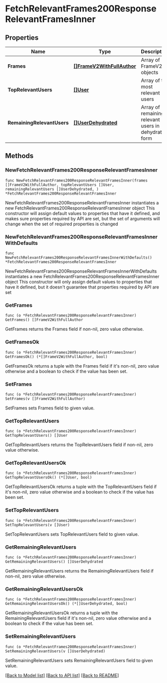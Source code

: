 # FetchRelevantFrames200ResponseRelevantFramesInner

## Properties

Name | Type | Description | Notes
------------ | ------------- | ------------- | -------------
**Frames** | [**[]FrameV2WithFullAuthor**](FrameV2WithFullAuthor.md) | Array of FrameV2 objects | 
**TopRelevantUsers** | [**[]User**](User.md) | Array of the most relevant users | 
**RemainingRelevantUsers** | [**[]UserDehydrated**](UserDehydrated.md) | Array of remaining relevant users in dehydrated form | 

## Methods

### NewFetchRelevantFrames200ResponseRelevantFramesInner

`func NewFetchRelevantFrames200ResponseRelevantFramesInner(frames []FrameV2WithFullAuthor, topRelevantUsers []User, remainingRelevantUsers []UserDehydrated, ) *FetchRelevantFrames200ResponseRelevantFramesInner`

NewFetchRelevantFrames200ResponseRelevantFramesInner instantiates a new FetchRelevantFrames200ResponseRelevantFramesInner object
This constructor will assign default values to properties that have it defined,
and makes sure properties required by API are set, but the set of arguments
will change when the set of required properties is changed

### NewFetchRelevantFrames200ResponseRelevantFramesInnerWithDefaults

`func NewFetchRelevantFrames200ResponseRelevantFramesInnerWithDefaults() *FetchRelevantFrames200ResponseRelevantFramesInner`

NewFetchRelevantFrames200ResponseRelevantFramesInnerWithDefaults instantiates a new FetchRelevantFrames200ResponseRelevantFramesInner object
This constructor will only assign default values to properties that have it defined,
but it doesn't guarantee that properties required by API are set

### GetFrames

`func (o *FetchRelevantFrames200ResponseRelevantFramesInner) GetFrames() []FrameV2WithFullAuthor`

GetFrames returns the Frames field if non-nil, zero value otherwise.

### GetFramesOk

`func (o *FetchRelevantFrames200ResponseRelevantFramesInner) GetFramesOk() (*[]FrameV2WithFullAuthor, bool)`

GetFramesOk returns a tuple with the Frames field if it's non-nil, zero value otherwise
and a boolean to check if the value has been set.

### SetFrames

`func (o *FetchRelevantFrames200ResponseRelevantFramesInner) SetFrames(v []FrameV2WithFullAuthor)`

SetFrames sets Frames field to given value.


### GetTopRelevantUsers

`func (o *FetchRelevantFrames200ResponseRelevantFramesInner) GetTopRelevantUsers() []User`

GetTopRelevantUsers returns the TopRelevantUsers field if non-nil, zero value otherwise.

### GetTopRelevantUsersOk

`func (o *FetchRelevantFrames200ResponseRelevantFramesInner) GetTopRelevantUsersOk() (*[]User, bool)`

GetTopRelevantUsersOk returns a tuple with the TopRelevantUsers field if it's non-nil, zero value otherwise
and a boolean to check if the value has been set.

### SetTopRelevantUsers

`func (o *FetchRelevantFrames200ResponseRelevantFramesInner) SetTopRelevantUsers(v []User)`

SetTopRelevantUsers sets TopRelevantUsers field to given value.


### GetRemainingRelevantUsers

`func (o *FetchRelevantFrames200ResponseRelevantFramesInner) GetRemainingRelevantUsers() []UserDehydrated`

GetRemainingRelevantUsers returns the RemainingRelevantUsers field if non-nil, zero value otherwise.

### GetRemainingRelevantUsersOk

`func (o *FetchRelevantFrames200ResponseRelevantFramesInner) GetRemainingRelevantUsersOk() (*[]UserDehydrated, bool)`

GetRemainingRelevantUsersOk returns a tuple with the RemainingRelevantUsers field if it's non-nil, zero value otherwise
and a boolean to check if the value has been set.

### SetRemainingRelevantUsers

`func (o *FetchRelevantFrames200ResponseRelevantFramesInner) SetRemainingRelevantUsers(v []UserDehydrated)`

SetRemainingRelevantUsers sets RemainingRelevantUsers field to given value.



[[Back to Model list]](../README.md#documentation-for-models) [[Back to API list]](../README.md#documentation-for-api-endpoints) [[Back to README]](../README.md)


